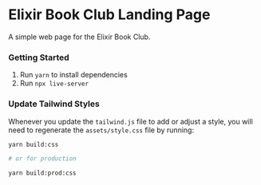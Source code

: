 # Elixir Book Club Landing Page

A simple web page for the Elixir Book Club.

### Getting Started

1) Run `yarn` to install dependencies
2) Run `npx live-server`


### Update Tailwind Styles
Whenever you update the `tailwind.js` file to add or adjust a style, you will need to regenerate the `assets/style.css` file by running:

```zsh
yarn build:css

# or for production

yarn build:prod:css
```